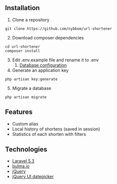 ## Installation
1. Clone a repository
```
git clone https://github.com/nybbom/url-shortener
```
2. Download composer dependencies
```
cd url-shortener
composer install
```
3. Edit .env.example file and rename it to .env
    1. [Database configuration](https://laravel.com/docs/5.3/database#introduction)
4. Generate an application key
```
php artisan key:generate
```
5. Migrate a database
```
php artisan migrate
```


## Features
- Custom alias
- Local history of shortens (saved in session)
- Statistics of each shorten with filters

## Technologies
- [Laravel 5.3](https://laravel.com/docs/5.3)
- [bulma.io](bulma.io)
- [jQuery](https://code.jquery.com/)
- [jQuery UI datepicker](http://jqueryui.com/datepicker/)
